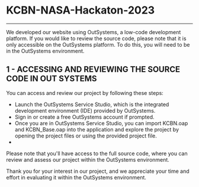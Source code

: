 #                                      KCBN-NASA-Hackaton-2023

<hr>

We developed our website using OutSystems, a low-code development platform. If you would like to review the source code, please note that it is only accessible on the OutSystems platform. To do this, you will need to be in the OutSystems environment.

<h2>1 - ACCESSING AND REVIEWING THE SOURCE CODE IN OUT SYSTEMS</h2>

You can access and review our project by following these steps:
- Launch the OutSystems Service Studio, which is the integrated development environment (IDE) provided by OutSystems.
- Sign in or create a free OutSystems account if prompted.
- Once you are in OutSystems Service Studio, you can import KCBN.oap and KCBN_Base.oap into the application and explore the project by opening the project files or using the provided project file.
- 
Please note that you'll have access to the full source code, where you can review and assess our project within the OutSystems environment.



Thank you for your interest in our project, and we appreciate your time and effort in evaluating it within the OutSystems environment.
